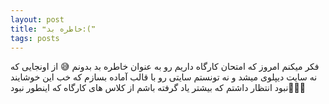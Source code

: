 ```yaml
---
layout: post
title: ❝خاطره بد:(❞
tags: posts
---
```


فکر میکنم امروز که امتحان کارگاه داریم رو به عنوان خاطره بد بدونم 😅
از اونجایی که نه سایت دیپلوی میشد 
و نه تونستم سایتی رو با قالب آماده بسازم که خب این خوشایند نبود
انتظار داشتم که بیشتر یاد گرفته باشم از کلاس های کارگاه که اینطور نبود🤷🏻‍♀️
